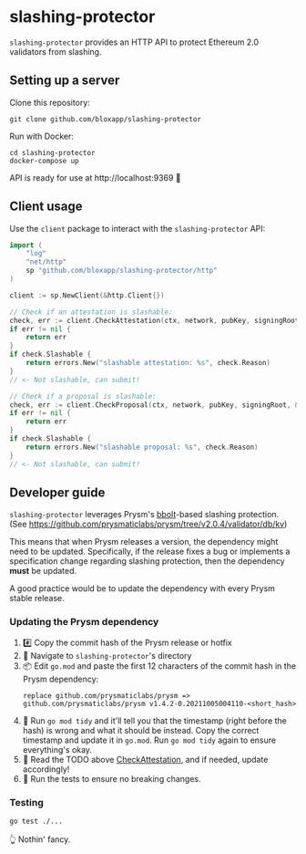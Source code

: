 # slashing-protector

`slashing-protector` provides an HTTP API to protect Ethereum 2.0 validators from slashing.

## Setting up a server

Clone this repository:
```
git clone github.com/bloxapp/slashing-protector
```

Run with Docker:
```
cd slashing-protector
docker-compose up
```

API is ready for use at http://localhost:9369 🤙

## Client usage

Use the `client` package to interact with the `slashing-protector` API:

```go
import (
    "log"
    "net/http"
    sp "github.com/bloxapp/slashing-protector/http"
)

client := sp.NewClient(&http.Client{})

// Check if an attestation is slashable:
check, err := client.CheckAttestation(ctx, network, pubKey, signingRoot, &phase0.Attestation{...})
if err != nil {
    return err
}
if check.Slashable {
    return errors.New("slashable attestation: %s", check.Reason)
}
// <- Not slashable, can submit!

// Check if a proposal is slashable:
check, err := client.CheckProposal(ctx, network, pubKey, signingRoot, &altair.BeaconBlock{...})
if err != nil {
    return err
}
if check.Slashable {
    return errors.New("slashable proposal: %s", check.Reason)
}
// <- Not slashable, can submit!
```

## Developer guide

`slashing-protector` leverages Prysm's [bbolt](https://github.com/etcd-io/bbolt)-based slashing protection. (See https://github.com/prysmaticlabs/prysm/tree/v2.0.4/validator/db/kv)

This means that when Prysm releases a version, the dependency might need to be updated. Specifically, if the release fixes a bug or implements a specification change regarding slashing protection, then the dependency **must** be updated.

A good practice would be to update the dependency with every Prysm stable release.

### Updating the Prysm dependency

1. #️⃣ Copy the commit hash of the Prysm release or hotfix
2. 📁 Navigate to `slashing-protector`'s directory
3. 📦 Edit `go.mod` and paste the first 12 characters of the commit hash in the Prysm dependency:
    ```
    replace github.com/prysmaticlabs/prysm => github.com/prysmaticlabs/prysm v1.4.2-0.20211005004110-<short_hash>
    ```
4. 🧹 Run `go mod tidy` and it'll tell you that the timestamp (right before the hash) is wrong and what it should be instead. Copy the correct timestamp and update it in `go.mod`. Run `go mod tidy` again to ensure everything's okay.
5. 📕 Read the TODO above [CheckAttestation](https://github.com/bloxapp/slashing-protector/blob/40a87a234d5e17280ae1a023b90b34f74065871e/protector/protector.go#L109-L205), and if needed, update accordingly!
6. 🧪 Run the tests to ensure no breaking changes.

### Testing

```bash
go test ./...
```

👆 Nothin' fancy.
